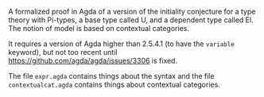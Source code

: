 A formalized proof in Agda of a version of the initiality conjecture for a type theory with
Pi-types, a base type called U, and a dependent type called El. The notion of model is based on
contextual categories.

It requires a version of Agda higher than 2.5.4.1 (to have the `variable` keyword), but not too
recent until https://github.com/agda/agda/issues/3306 is fixed.

The file `expr.agda` contains things about the syntax and the file `contextualcat.agda` contains
things about contextual categories.